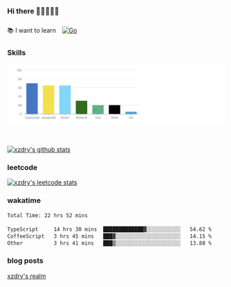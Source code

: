 ### Hi there 👋👋👋👋👋

 :books: I want to learn <a href="https://go.dev/" target="_blank"><img style="margin: 10px" src="https://profilinator.rishav.dev/skills-assets/go-original.svg" alt="Go" height="50" /></a>  

### Skills
![](img/2022-09-05-22-04-20.png)

<br />

[![xzdry's github stats](https://github-readme-stats.vercel.app/api?username=xzdry&count_private=true&show_icons=true&theme=vue)](https://github.com/xzdry)

### leetcode
[![xzdry's leetcode stats](https://leetcard.jacoblin.cool/xzdry-2?theme=light&font=Anek%20Kannada&site=cn)](https://leetcode.cn/u/xzdry-2/)

### wakatime
<!--START_SECTION:waka-->

```text
Total Time: 22 hrs 52 mins

TypeScript     14 hrs 30 mins  █████████████▓░░░░░░░░░░░   54.62 %
CoffeeScript   3 hrs 45 mins   ███▓░░░░░░░░░░░░░░░░░░░░░   14.15 %
Other          3 hrs 41 mins   ███▒░░░░░░░░░░░░░░░░░░░░░   13.88 %
```

<!--END_SECTION:waka-->

### blog posts
[xzdry's realm](https://www.justdry.net/)
